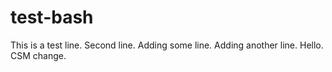 # test-bash

This is a test line.
Second line.
Adding some line.
Adding another line.
Hello.
CSM change.
